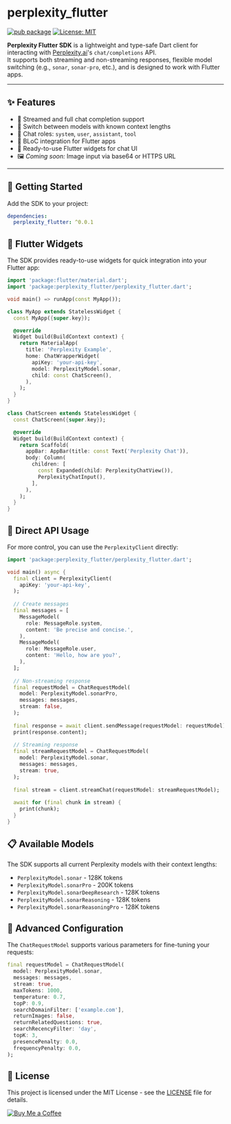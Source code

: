 # perplexity_flutter

[![pub package](https://img.shields.io/pub/v/perplexity_flutter.svg)](https://pub.dev/packages/perplexity_flutter)
[![License: MIT](https://img.shields.io/badge/license-MIT-yellow.svg)](LICENSE)

**Perplexity Flutter SDK** is a lightweight and type-safe Dart client for interacting with [Perplexity.ai](https://www.perplexity.ai)'s `chat/completions` API.  
It supports both streaming and non-streaming responses, flexible model switching (e.g., `sonar`, `sonar-pro`, etc.), and is designed to work with Flutter apps.

---

## ✨ Features

- 🔁 Streamed and full chat completion support
- 🎯 Switch between models with known context lengths
- 💬 Chat roles: `system`, `user`, `assistant`, `tool`
- 🧱 BLoC integration for Flutter apps
- 🔧 Ready-to-use Flutter widgets for chat UI
- 🖼️ *Coming soon:* Image input via base64 or HTTPS URL

---

## 🚀 Getting Started

Add the SDK to your project:

```yaml
dependencies:
  perplexity_flutter: ^0.0.1
```

## 📱 Flutter Widgets

The SDK provides ready-to-use widgets for quick integration into your Flutter app:

```dart
import 'package:flutter/material.dart';
import 'package:perplexity_flutter/perplexity_flutter.dart';

void main() => runApp(const MyApp());

class MyApp extends StatelessWidget {
  const MyApp({super.key});

  @override
  Widget build(BuildContext context) {
    return MaterialApp(
      title: 'Perplexity Example',
      home: ChatWrapperWidget(
        apiKey: 'your-api-key',
        model: PerplexityModel.sonar,
        child: const ChatScreen(),
      ),
    );
  }
}

class ChatScreen extends StatelessWidget {
  const ChatScreen({super.key});

  @override
  Widget build(BuildContext context) {
    return Scaffold(
      appBar: AppBar(title: const Text('Perplexity Chat')),
      body: Column(
        children: [
          const Expanded(child: PerplexityChatView()),
          PerplexityChatInput(),
        ],
      ),
    );
  }
}
```

## 🔌 Direct API Usage

For more control, you can use the `PerplexityClient` directly:

```dart
import 'package:perplexity_flutter/perplexity_flutter.dart';

void main() async {
  final client = PerplexityClient(
    apiKey: 'your-api-key',
  );
  
  // Create messages
  final messages = [
    MessageModel(
      role: MessageRole.system,
      content: 'Be precise and concise.',
    ),
    MessageModel(
      role: MessageRole.user,
      content: 'Hello, how are you?',
    ),
  ];
  
  // Non-streaming response
  final requestModel = ChatRequestModel(
    model: PerplexityModel.sonarPro,
    messages: messages,
    stream: false,
  );
  
  final response = await client.sendMessage(requestModel: requestModel);
  print(response.content);
  
  // Streaming response
  final streamRequestModel = ChatRequestModel(
    model: PerplexityModel.sonar,
    messages: messages,
    stream: true,
  );
  
  final stream = client.streamChat(requestModel: streamRequestModel);
  
  await for (final chunk in stream) {
    print(chunk);
  }
}
```

## 📋 Available Models

The SDK supports all current Perplexity models with their context lengths:

- `PerplexityModel.sonar` - 128K tokens
- `PerplexityModel.sonarPro` - 200K tokens
- `PerplexityModel.sonarDeepResearch` - 128K tokens
- `PerplexityModel.sonarReasoning` - 128K tokens
- `PerplexityModel.sonarReasoningPro` - 128K tokens

## 🔧 Advanced Configuration

The `ChatRequestModel` supports various parameters for fine-tuning your requests:

```dart
final requestModel = ChatRequestModel(
  model: PerplexityModel.sonar,
  messages: messages,
  stream: true,
  maxTokens: 1000,
  temperature: 0.7,
  topP: 0.9,
  searchDomainFilter: ['example.com'],
  returnImages: false,
  returnRelatedQuestions: true,
  searchRecencyFilter: 'day',
  topK: 3,
  presencePenalty: 0.0,
  frequencyPenalty: 0.0,
);
```

## 📄 License

This project is licensed under the MIT License - see the [LICENSE](LICENSE) file for details.

[![Buy Me a Coffee](https://img.shields.io/badge/buy%20me%20a%20coffee-donate-yellow)](https://buymeacoffee.com/vishnu3251p)